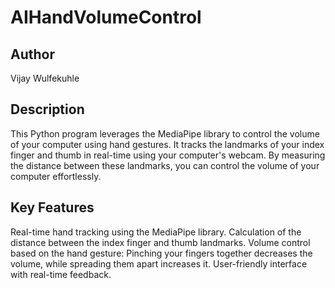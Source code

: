 # AIHandVolumeControl
## Author
Vijay Wulfekuhle
## Description
This Python program leverages the MediaPipe library to control the volume of your computer using hand gestures. It tracks the landmarks of your index finger and thumb in real-time using your computer's webcam. By measuring the distance between these landmarks, you can control the volume of your computer effortlessly.

## Key Features
Real-time hand tracking using the MediaPipe library.
Calculation of the distance between the index finger and thumb landmarks.
Volume control based on the hand gesture: Pinching your fingers together decreases the volume, while spreading them apart increases it.
User-friendly interface with real-time feedback.
